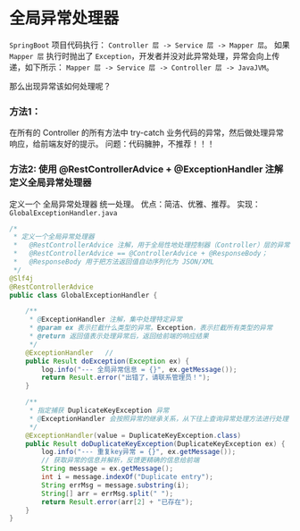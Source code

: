 # 全局异常处理器

`SpringBoot` 项目代码执行： `Controller 层 -> Service 层 -> Mapper 层`。
如果 `Mapper 层` 执行时抛出了 `Exception`，开发者并没对此异常处理，异常会向上传递，如下所示：
`Mapper 层 -> Service 层 -> Controller 层 -> JavaJVM`。

那么出现异常该如何处理呢？

### 方法1：
在所有的 Controller 的所有方法中 try-catch 业务代码的异常，然后做处理异常响应，给前端友好的提示。
问题：代码臃肿，不推荐！！！

### 方法2: 使用 @RestControllerAdvice + @ExceptionHandler 注解定义全局异常处理器
定义一个 全局异常处理器 统一处理。
优点：简洁、优雅、推荐。
实现：`GlobalExceptionHandler.java`

```java
/*
 * 定义一个全局异常处理器
 *   @RestControllerAdvice 注解，用于全局性地处理控制器（Controller）层的异常；
 *   @RestControllerAdvice == @ControllerAdvice + @ResponseBody；
 *   @ResponseBody 用于把方法返回值自动序列化为 JSON/XML
 */
@Slf4j
@RestControllerAdvice
public class GlobalExceptionHandler {

    /**
     * @ExceptionHandler 注解，集中处理特定异常
     * @param ex 表示拦截什么类型的异常。Exception，表示拦截所有类型的异常
     * @return 返回值表示处理异常后，返回给前端的响应结果
     */
    @ExceptionHandler   //
    public Result doException(Exception ex) {
        log.info("--- 全局异常信息 = {}", ex.getMessage());
        return Result.error("出错了，请联系管理员！");
    }

    /**
     * 指定捕获 DuplicateKeyException 异常
     * @ExceptionHandler 会按照异常的继承关系，从下往上查询异常处理方法进行处理
     */
    @ExceptionHandler(value = DuplicateKeyException.class)
    public Result doDuplicateKeyException(DuplicateKeyException ex) {
        log.info("--- 重复key异常 = {}", ex.getMessage());
        // 获取异常的信息并解析，反馈更精确的信息给前端
        String message = ex.getMessage();
        int i = message.indexOf("Duplicate entry");
        String errMsg = message.substring(i);
        String[] arr = errMsg.split(" ");
        return Result.error(arr[2] + "已存在");
    }
}
```
